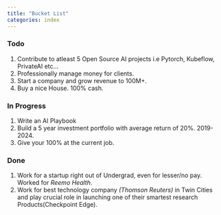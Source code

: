 ```yaml
---
title: "Bucket List"
categories: index
---
```


### Todo
1. Contribute to atleast 5 Open Source AI projects i.e Pytorch, Kubeflow, PrivateAI etc...
1. Professionally manage money for clients.
1. Start a company and grow revenue to 100M+.
1. Buy a nice House. 100% cash.


### In Progress
1. Write an AI Playbook
1. Build a 5 year investment portfolio with average return of 20%. 2019-2024.
1. Give your 100% at the current job.


### Done
1. Work for a startup right out of Undergrad, even for lesser/no pay. Worked for *Reemo Health*.
1. Work for best technology company *(Thomson Reuters)* in Twin Cities and play crucial role in launching one of their smartest research Products(Checkpoint Edge).
